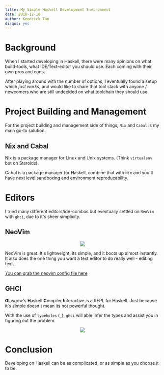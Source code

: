 ```yaml
---
title: My Simple Haskell Development Environment
date: 2018-12-16
author: Kendrick Tan
disqus: yes
---
```


# Background
When I started developing in Haskell, there were many opinions on what build-tools, what IDE/Text-editor you should use. Each coming with their own pros and cons.

After playing around with the number of options, I eventually found a setup which _just works_, and would like to share that tool stack with anyone / newcomers who are still undecided on what toolchain they should use.

# Project Building and Management
For the project building and management side of things, `Nix` and `Cabal` is my main go-to solution.

## Nix and Cabal
Nix is a package manager for Linux and Unix systems. (Think `virtualenv` but on Steroids).

Cabal is a package manager for Haskell, combine that with `Nix` and you'll have next level sandboxing and environment reproducability.

# Editors
I tried many different editors/ide-combos but eventually settled on `NeoVim` with `ghci`, due to it's sheer simplicity.

## NeoVim
<center>
<img src='https://i.imgur.com/R5i7BPJ.png'/>
</center>

NeoVim is great. It's lightweight, its simple, and it boots up almost instantly. It also does the one thing you want a text editor to do really well - editing text.

[You can grab the neovim config file here](https://gist.githubusercontent.com/kendricktan/e3936d0b93b677d6f4ca843fe74c77d0/raw/b032153693f9b77935a30f946c5d2414cd504300/init.vim)

## GHCI

<strong>G</strong>lasgow's <strong>H</strong>askell <strong>C</strong>ompiler <strong>I</strong>nteractive is a REPL for Haskell. Just because it's simple doesn't mean its not powerful thought.

With the use of `typeholes` (`_`), `ghci` will able infer the types and assist you in figuring out the problem.

<center>
<img src='https://i.imgur.com/HiGV517.png'>
</center>

# Conclusion

Developing on Haskell can be as complicated, or as simple as you choose it to be.